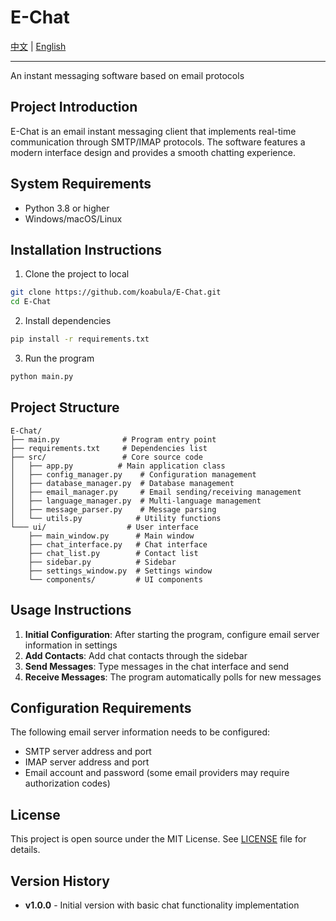 # E-Chat
[中文](README_CN.md) | [English](README.md)

---

An instant messaging software based on email protocols

## Project Introduction

E-Chat is an email instant messaging client that implements real-time communication through SMTP/IMAP protocols. The software features a modern interface design and provides a smooth chatting experience.

## System Requirements

- Python 3.8 or higher
- Windows/macOS/Linux

## Installation Instructions

1. Clone the project to local
```bash
git clone https://github.com/koabula/E-Chat.git
cd E-Chat
```

2. Install dependencies
```bash
pip install -r requirements.txt
```

3. Run the program
```bash
python main.py
```

## Project Structure

```
E-Chat/
├── main.py              # Program entry point
├── requirements.txt     # Dependencies list
├── src/                 # Core source code
│   ├── app.py          # Main application class
│   ├── config_manager.py    # Configuration management
│   ├── database_manager.py  # Database management
│   ├── email_manager.py     # Email sending/receiving management
│   ├── language_manager.py  # Multi-language management
│   ├── message_parser.py    # Message parsing
│   └── utils.py            # Utility functions
└─── ui/                  # User interface
    ├── main_window.py      # Main window
    ├── chat_interface.py   # Chat interface
    ├── chat_list.py        # Contact list
    ├── sidebar.py          # Sidebar
    ├── settings_window.py  # Settings window
    └── components/         # UI components
```

## Usage Instructions

1. **Initial Configuration**: After starting the program, configure email server information in settings
2. **Add Contacts**: Add chat contacts through the sidebar
3. **Send Messages**: Type messages in the chat interface and send
4. **Receive Messages**: The program automatically polls for new messages

## Configuration Requirements

The following email server information needs to be configured:
- SMTP server address and port
- IMAP server address and port
- Email account and password (some email providers may require authorization codes)

## License

This project is open source under the MIT License. See [LICENSE](LICENSE) file for details.

## Version History

- **v1.0.0** - Initial version with basic chat functionality implementation
